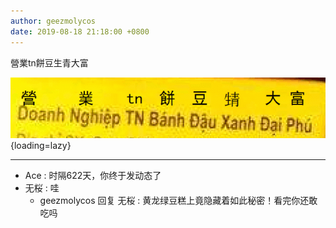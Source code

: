 ```yaml
---
author: geezmolycos
date: 2019-08-18 21:18:00 +0800
---
```

營業tn餅豆生青大富

![](/images/qq-zone/2019-08-18-huanglong.png){loading=lazy}

---

- Ace : 时隔622天，你终于发动态了
- 无桜 : 哇
  - geezmolycos 回复 无桜 : 黄龙绿豆糕上竟隐藏着如此秘密！看完你还敢吃吗
